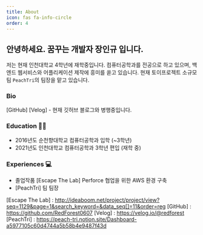 ```yaml
---
title: About
icon: fas fa-info-circle
order: 4
---
```

## 안녕하세요. 꿈꾸는 개발자 장인규 입니다.
저는 현재 인천대학교 4학년에 재학중입니다.
컴퓨터공학과를 전공으로 하고 있으며, 백엔드 웹서비스와 어플리케이션 제작에 흥미를 쏟고 있습니다. 현재 토이프로젝트 소규모 팀 `PeachTri`의 팀장을 맡고 있습니다. 

### Bio
[GitHub]
[Velog] - 현재 깃허브 블로그와 병행중입니다.


### Education 👨‍🎓
- 2016년도 순천향대학교 컴퓨터공학과 입학 (~3학년)
- 2021년도 인천대학교 컴퓨터공학과 3학년 편입 (재학 중)

### Experiences 💻
- 졸업작품 [Escape The Lab] Perforce 협업을 위한 AWS 환경 구축
- [PeachTri] 팀 팀장


[Escape The Lab] : http://ideaboom.net/project/project/view?seq=1129&page=1&search_keyword=&data_seq[]=11&order=reg
[GitHub] : https://github.com/RedForest0607
[Velog] : https://velog.io/@redforest
[PeachTri] : https://peach-tri.notion.site/Dashboard-a5977105c60d4744a5b58b4e9487f43d